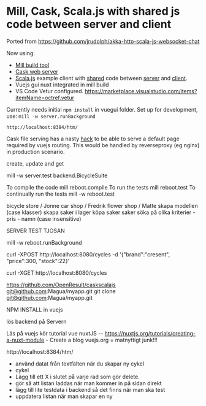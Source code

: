 # Mill, Cask, Scala.js with shared js code between server and client
Ported from https://github.com/jrudolph/akka-http-scala-js-websocket-chat

Now using:
- [Mill build tool](https://www.lihaoyi.com/mill/)
- [Cask web server](https://www.lihaoyi.com/cask/)
- [Scala.js](https://www.scala-js.org) example client with [shared](build.sc) code between [server](server/src/Server.scala) and [client](js/src/MainJs.scala).
- Vuejs gui nuxt integrated in mill build
- VS Code Vetur configured. https://marketplace.visualstudio.com/items?itemName=octref.vetur

Currently needs initial `npm install` in vuegui folder.
Set up for development, use: `mill -w server.runBackground`

`http://localhost:8384/htm/`

Cask file serving has a nasty [hack](server/src/Server.scala) to be able to serve a default page required by vuejs routing. This would be handled by reverseproxy (eg nginx) in production scenario.




create, update and get

mill -w server.test backend.BicycleSuite    

To compile the code mill reboot.compile To run the tests mill reboot.test To continually run the tests mill -w reboot.test

bicycle store / Jonne
car shop / Fredrik
flower shop / Matte
skapa modellen (case klasser) 
skapa saker i lager 
köpa saker 
saker söka på olika kriterier - pris - namn (case insensitive)

SERVER TEST TJOSAN

mill -w reboot.runBackground        

curl -XPOST http://localhost:8080/cycles -d '{"brand":"cresent", "price":300, "stock":22}'

curl -XGET http://localhost:8080/cycles 

https://github.com/OpenResult/caskscalajs
git@github.com:Magua/myapp.git
git clone git@github.com:Magua/myapp.git

NPM INSTALL in vuejs

lös backend på Servern

Läs på vuejs
kör tutorial vue nuxtJS -- https://nuxtjs.org/tutorials/creating-a-nuxt-module - Create a blog
vuejs.org = matnyttigt junk!!!

http://localhost:8384/htm/

- använd datat från textfälten när du skapar ny cykel
- cykel
- Lägg till ett X i slutet på varje rad som gör delete.
- gör så att listan laddas när man kommer in på sidan direkt
- lägg till lite testdata i backend så det finns när man ska test
- uppdatera listan när man skapar en ny